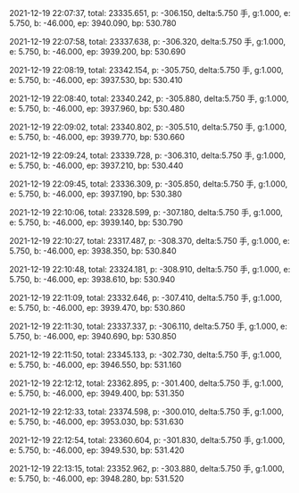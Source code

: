 2021-12-19 22:07:37, total: 23335.651, p: -306.150, delta:5.750 手, g:1.000, e: 5.750, b: -46.000, ep: 3940.090, bp: 530.780

2021-12-19 22:07:58, total: 23337.638, p: -306.320, delta:5.750 手, g:1.000, e: 5.750, b: -46.000, ep: 3939.200, bp: 530.690

2021-12-19 22:08:19, total: 23342.154, p: -305.750, delta:5.750 手, g:1.000, e: 5.750, b: -46.000, ep: 3937.530, bp: 530.410

2021-12-19 22:08:40, total: 23340.242, p: -305.880, delta:5.750 手, g:1.000, e: 5.750, b: -46.000, ep: 3937.960, bp: 530.480

2021-12-19 22:09:02, total: 23340.802, p: -305.510, delta:5.750 手, g:1.000, e: 5.750, b: -46.000, ep: 3939.770, bp: 530.660

2021-12-19 22:09:24, total: 23339.728, p: -306.310, delta:5.750 手, g:1.000, e: 5.750, b: -46.000, ep: 3937.210, bp: 530.440

2021-12-19 22:09:45, total: 23336.309, p: -305.850, delta:5.750 手, g:1.000, e: 5.750, b: -46.000, ep: 3937.190, bp: 530.380

2021-12-19 22:10:06, total: 23328.599, p: -307.180, delta:5.750 手, g:1.000, e: 5.750, b: -46.000, ep: 3939.140, bp: 530.790

2021-12-19 22:10:27, total: 23317.487, p: -308.370, delta:5.750 手, g:1.000, e: 5.750, b: -46.000, ep: 3938.350, bp: 530.840

2021-12-19 22:10:48, total: 23324.181, p: -308.910, delta:5.750 手, g:1.000, e: 5.750, b: -46.000, ep: 3938.610, bp: 530.940

2021-12-19 22:11:09, total: 23332.646, p: -307.410, delta:5.750 手, g:1.000, e: 5.750, b: -46.000, ep: 3939.470, bp: 530.860

2021-12-19 22:11:30, total: 23337.337, p: -306.110, delta:5.750 手, g:1.000, e: 5.750, b: -46.000, ep: 3940.690, bp: 530.850

2021-12-19 22:11:50, total: 23345.133, p: -302.730, delta:5.750 手, g:1.000, e: 5.750, b: -46.000, ep: 3946.550, bp: 531.160

2021-12-19 22:12:12, total: 23362.895, p: -301.400, delta:5.750 手, g:1.000, e: 5.750, b: -46.000, ep: 3949.400, bp: 531.350

2021-12-19 22:12:33, total: 23374.598, p: -300.010, delta:5.750 手, g:1.000, e: 5.750, b: -46.000, ep: 3953.030, bp: 531.630

2021-12-19 22:12:54, total: 23360.604, p: -301.830, delta:5.750 手, g:1.000, e: 5.750, b: -46.000, ep: 3949.530, bp: 531.420

2021-12-19 22:13:15, total: 23352.962, p: -303.880, delta:5.750 手, g:1.000, e: 5.750, b: -46.000, ep: 3948.280, bp: 531.520